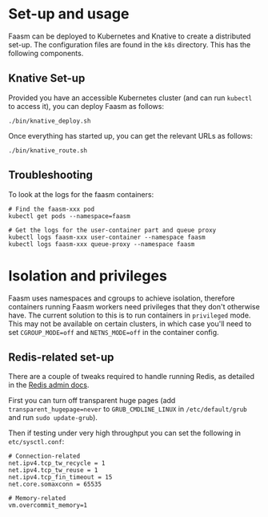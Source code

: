 # Set-up and usage

Faasm can be deployed to Kubernetes and Knative to create a distributed set-up. The configuration files are found
in the `k8s` directory. This has the following components.

## Knative Set-up

Provided you have an accessible Kubernetes cluster (and can run `kubectl` to access it), you can deploy Faasm
as follows:

```
./bin/knative_deploy.sh
```

Once everything has started up, you can get the relevant URLs as follows:

```
./bin/knative_route.sh
```

## Troubleshooting

To look at the logs for the faasm containers:

```
# Find the faasm-xxx pod
kubectl get pods --namespace=faasm

# Get the logs for the user-container part and queue proxy
kubectl logs faasm-xxx user-container --namespace faasm
kubectl logs faasm-xxx queue-proxy --namespace faasm
```

# Isolation and privileges

Faasm uses namespaces and cgroups to achieve isolation, therefore containers running Faasm workers need privileges
that they don't otherwise have. The current solution to this is to run containers in `privileged` mode. This may not
be available on certain clusters, in which case you'll need to set `CGROUP_MODE=off` and `NETNS_MODE=off` in the
container config.

## Redis-related set-up

There are a couple of tweaks required to handle running Redis, as detailed in the
[Redis admin docs](https://redis.io/topics/admin).

First you can turn off transparent huge pages (add `transparent_hugepage=never` to `GRUB_CMDLINE_LINUX`
in `/etc/default/grub` and run `sudo update-grub`).

Then if testing under very high throughput you can set the following in `etc/sysctl.conf`:

```
# Connection-related
net.ipv4.tcp_tw_recycle = 1
net.ipv4.tcp_tw_reuse = 1
net.ipv4.tcp_fin_timeout = 15
net.core.somaxconn = 65535

# Memory-related
vm.overcommit_memory=1
```
